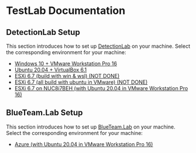 # TestLab Documentation

## DetectionLab Setup

This section introduces how to set up [DetectionLab](https://github.com/clong/DetectionLab) on your machine. Select the corresponding environment for your machine:

- [Windows 10 + VMware Workstation Pro 16](./DetectionLab_Win-10_VM.md)
- [Ubuntu 20.04 + VirtualBox 6.1](./DetectionLab_Ubuntu-20.04_VB.md)
- [ESXi 6.7 (build with win & wsl) (NOT DONE)](./DetectionLab_ESXi_1.md)
- [ESXi 6.7 (all build with ubuntu in VMware) (NOT DONE)](./DetectionLab_ESXi_2.md)
- [ESXi 6.7 on NUC8i7BEH (with Ubuntu 20.04 in VMware Workstation Pro 16)](./DetectionLab_ESXi-6.7.md)

## BlueTeam.Lab Setup

This section introduces how to set up [BlueTeam.Lab](https://github.com/op7ic/BlueTeam.Lab) on your machine. Select the corresponding environment for your machine:

- [Azure (with Ubuntu 20.04 in VMware Workstation Pro 16)](./BlueTeam.Lab_Azure_Ubuntu.md)
